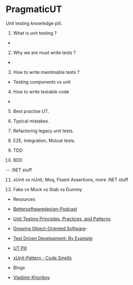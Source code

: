 # PragmaticUT
Unit testing knowledge pill.

1. What is unit testing ?
- 

2. Why we are must write tests ?
- 

3. How to write maintinable tests ?
 - Testing components vs unit
 
4. How to write testable code
- 

5. Best practise UT.

6. Typical mistakes. 

7. Refactoring legacy unit tests.

8. E2E, Integration, Mutual tests.

9. TDD

10. BDD

-- .NET stuff

11. xUnit vs nUnit, Moq, Fluent Assertions, more .NET stuff

12. Fake vs Mock vs Stab vs Dummy


- Resources 

- [Bettersoftwaredesign-Podcast](https://bettersoftwaredesign.pl/)

- [Unit Testing Principles, Practices, and Patterns](https://www.manning.com/books/unit-testing)

- [Growing Object-Oriented Software](http://www.growing-object-oriented-software.com/)- 

- [Test Driven Development: By Example](https://www.amazon.com/Test-Driven-Development-Kent-Beck/dp/0321146530)

- [UT Pill](https://devstyle.pl/2020/06/25/mega-pigula-wiedzy-o-testach-jednostkowych/)

- [xUnit-Pattern - Code Smells](http://xunitpatterns.com/Test%20Smells.html)

- Blogs

- [Vladimir Khorikov](https://enterprisecraftsmanship.com/)
